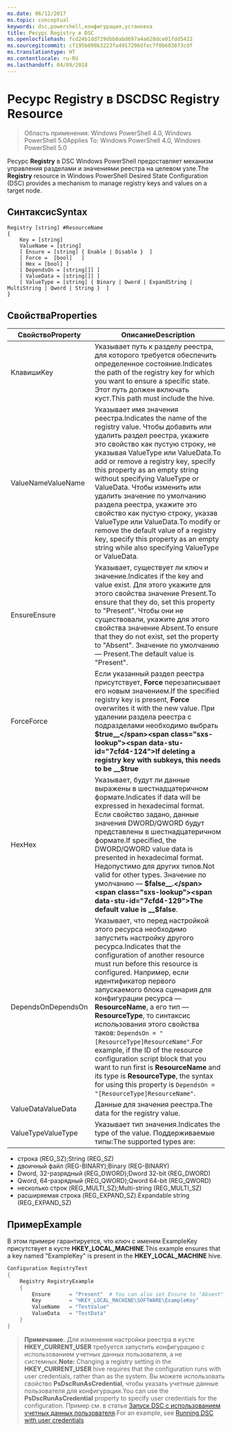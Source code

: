 ```yaml
---
ms.date: 06/12/2017
ms.topic: conceptual
keywords: dsc,powershell,конфигурация,установка
title: Ресурс Registry в DSC
ms.openlocfilehash: fcd24b1dd729dbb0abd697a4a628dce01fdd5422
ms.sourcegitcommit: cf195b090b3223fa4917206dfec7f0b603873cdf
ms.translationtype: HT
ms.contentlocale: ru-RU
ms.lasthandoff: 04/09/2018
---
```

# <a name="dsc-registry-resource"></a><span data-ttu-id="7cfd4-103">Ресурс Registry в DSC</span><span class="sxs-lookup"><span data-stu-id="7cfd4-103">DSC Registry Resource</span></span>

> <span data-ttu-id="7cfd4-104">Область применения: Windows PowerShell 4.0, Windows PowerShell 5.0</span><span class="sxs-lookup"><span data-stu-id="7cfd4-104">Applies To: Windows PowerShell 4.0, Windows PowerShell 5.0</span></span>

<span data-ttu-id="7cfd4-105">Ресурс **Registry** в DSC Windows PowerShell предоставляет механизм управления разделами и значениями реестра на целевом узле.</span><span class="sxs-lookup"><span data-stu-id="7cfd4-105">The **Registry** resource in Windows PowerShell Desired State Configuration (DSC) provides a mechanism to manage registry keys and values on a target node.</span></span>

## <a name="syntax"></a><span data-ttu-id="7cfd4-106">Синтаксис</span><span class="sxs-lookup"><span data-stu-id="7cfd4-106">Syntax</span></span>

```
Registry [string] #ResourceName
{
    Key = [string]
    ValueName = [string]
    [ Ensure = [string] { Enable | Disable }  ]
    [ Force =  [bool]   ]
    [ Hex = [bool] ]
    [ DependsOn = [string[]] ]
    [ ValueData = [string[]] ]
    [ ValueType = [string] { Binary | Dword | ExpandString | MultiString | Qword | String }  ]
}
```

## <a name="properties"></a><span data-ttu-id="7cfd4-107">Свойства</span><span class="sxs-lookup"><span data-stu-id="7cfd4-107">Properties</span></span>
|  <span data-ttu-id="7cfd4-108">Свойство</span><span class="sxs-lookup"><span data-stu-id="7cfd4-108">Property</span></span>  |  <span data-ttu-id="7cfd4-109">Описание</span><span class="sxs-lookup"><span data-stu-id="7cfd4-109">Description</span></span>   |
|---|---|
| <span data-ttu-id="7cfd4-110">Клавиши</span><span class="sxs-lookup"><span data-stu-id="7cfd4-110">Key</span></span>| <span data-ttu-id="7cfd4-111">Указывает путь к разделу реестра, для которого требуется обеспечить определенное состояние.</span><span class="sxs-lookup"><span data-stu-id="7cfd4-111">Indicates the path of the registry key for which you want to ensure a specific state.</span></span> <span data-ttu-id="7cfd4-112">Этот путь должен включать куст.</span><span class="sxs-lookup"><span data-stu-id="7cfd4-112">This path must include the hive.</span></span>|
| <span data-ttu-id="7cfd4-113">ValueName</span><span class="sxs-lookup"><span data-stu-id="7cfd4-113">ValueName</span></span>| <span data-ttu-id="7cfd4-114">Указывает имя значения реестра.</span><span class="sxs-lookup"><span data-stu-id="7cfd4-114">Indicates the name of the registry value.</span></span> <span data-ttu-id="7cfd4-115">Чтобы добавить или удалить раздел реестра, укажите это свойство как пустую строку, не указывая ValueType или ValueData.</span><span class="sxs-lookup"><span data-stu-id="7cfd4-115">To add or remove a registry key, specify this property as an empty string without specifying ValueType or ValueData.</span></span> <span data-ttu-id="7cfd4-116">Чтобы изменить или удалить значение по умолчанию раздела реестра, укажите это свойство как пустую строку, указав ValueType или ValueData.</span><span class="sxs-lookup"><span data-stu-id="7cfd4-116">To modify or remove the default value of a registry key, specify this property as an empty string while also specifying ValueType or ValueData.</span></span>|
| <span data-ttu-id="7cfd4-117">Ensure</span><span class="sxs-lookup"><span data-stu-id="7cfd4-117">Ensure</span></span>| <span data-ttu-id="7cfd4-118">Указывает, существует ли ключ и значение.</span><span class="sxs-lookup"><span data-stu-id="7cfd4-118">Indicates if the key and value exist.</span></span> <span data-ttu-id="7cfd4-119">Для этого укажите для этого свойства значение Present.</span><span class="sxs-lookup"><span data-stu-id="7cfd4-119">To ensure that they do, set this property to "Present".</span></span> <span data-ttu-id="7cfd4-120">Чтобы они не существовали, укажите для этого свойства значение Absent.</span><span class="sxs-lookup"><span data-stu-id="7cfd4-120">To ensure that they do not exist, set the property to "Absent".</span></span> <span data-ttu-id="7cfd4-121">Значение по умолчанию — Present.</span><span class="sxs-lookup"><span data-stu-id="7cfd4-121">The default value is "Present".</span></span>|
| <span data-ttu-id="7cfd4-122">Force</span><span class="sxs-lookup"><span data-stu-id="7cfd4-122">Force</span></span>| <span data-ttu-id="7cfd4-123">Если указанный раздел реестра присутствует, __Force__ перезаписывает его новым значением.</span><span class="sxs-lookup"><span data-stu-id="7cfd4-123">If the specified registry key is present, __Force__ overwrites it with the new value.</span></span> <span data-ttu-id="7cfd4-124">При удалении раздела реестра с подразделами необходимо выбрать __$true__</span><span class="sxs-lookup"><span data-stu-id="7cfd4-124">If deleting a registry key with subkeys, this needs to be __$true__</span></span>|
| <span data-ttu-id="7cfd4-125">Hex</span><span class="sxs-lookup"><span data-stu-id="7cfd4-125">Hex</span></span>| <span data-ttu-id="7cfd4-126">Указывает, будут ли данные выражены в шестнадцатеричном формате.</span><span class="sxs-lookup"><span data-stu-id="7cfd4-126">Indicates if data will be expressed in hexadecimal format.</span></span> <span data-ttu-id="7cfd4-127">Если свойство задано, данные значения DWORD/QWORD будут представлены в шестнадцатеричном формате.</span><span class="sxs-lookup"><span data-stu-id="7cfd4-127">If specified, the DWORD/QWORD value data is presented in hexadecimal format.</span></span> <span data-ttu-id="7cfd4-128">Недопустимо для других типов.</span><span class="sxs-lookup"><span data-stu-id="7cfd4-128">Not valid for other types.</span></span> <span data-ttu-id="7cfd4-129">Значение по умолчанию — __$false__.</span><span class="sxs-lookup"><span data-stu-id="7cfd4-129">The default value is __$false__.</span></span>|
| <span data-ttu-id="7cfd4-130">DependsOn</span><span class="sxs-lookup"><span data-stu-id="7cfd4-130">DependsOn</span></span>| <span data-ttu-id="7cfd4-131">Указывает, что перед настройкой этого ресурса необходимо запустить настройку другого ресурса.</span><span class="sxs-lookup"><span data-stu-id="7cfd4-131">Indicates that the configuration of another resource must run before this resource is configured.</span></span> <span data-ttu-id="7cfd4-132">Например, если идентификатор первого запускаемого блока сценария для конфигурации ресурса — __ResourceName__, а его тип — __ResourceType__, то синтаксис использования этого свойства таков: `DependsOn = "[ResourceType]ResourceName"`.</span><span class="sxs-lookup"><span data-stu-id="7cfd4-132">For example, if the ID of the resource configuration script block that you want to run first is __ResourceName__ and its type is __ResourceType__, the syntax for using this property is `DependsOn = "[ResourceType]ResourceName"`.</span></span>|
| <span data-ttu-id="7cfd4-133">ValueData</span><span class="sxs-lookup"><span data-stu-id="7cfd4-133">ValueData</span></span>| <span data-ttu-id="7cfd4-134">Данные для значения реестра.</span><span class="sxs-lookup"><span data-stu-id="7cfd4-134">The data for the registry value.</span></span>|
| <span data-ttu-id="7cfd4-135">ValueType</span><span class="sxs-lookup"><span data-stu-id="7cfd4-135">ValueType</span></span>| <span data-ttu-id="7cfd4-136">Указывает тип значения.</span><span class="sxs-lookup"><span data-stu-id="7cfd4-136">Indicates the type of the value.</span></span> <span data-ttu-id="7cfd4-137">Поддерживаемые типы:</span><span class="sxs-lookup"><span data-stu-id="7cfd4-137">The supported types are:</span></span>
<ul><li><span data-ttu-id="7cfd4-138">строка (REG_SZ);</span><span class="sxs-lookup"><span data-stu-id="7cfd4-138">String (REG_SZ)</span></span></li>


<li><span data-ttu-id="7cfd4-139">двоичный файл (REG-BINARY);</span><span class="sxs-lookup"><span data-stu-id="7cfd4-139">Binary (REG-BINARY)</span></span></li>


<li><span data-ttu-id="7cfd4-140">Dword, 32-разрядный (REG_DWORD);</span><span class="sxs-lookup"><span data-stu-id="7cfd4-140">Dword 32-bit (REG_DWORD)</span></span></li>


<li><span data-ttu-id="7cfd4-141">Qword, 64-разрядный (REG_QWORD);</span><span class="sxs-lookup"><span data-stu-id="7cfd4-141">Qword 64-bit (REG_QWORD)</span></span></li>


<li><span data-ttu-id="7cfd4-142">несколько строк (REG_MULTI_SZ);</span><span class="sxs-lookup"><span data-stu-id="7cfd4-142">Multi-string (REG_MULTI_SZ)</span></span></li>


<li><span data-ttu-id="7cfd4-143">расширяемая строка (REG_EXPAND_SZ).</span><span class="sxs-lookup"><span data-stu-id="7cfd4-143">Expandable string (REG_EXPAND_SZ)</span></span></li></ul>

## <a name="example"></a><span data-ttu-id="7cfd4-144">Пример</span><span class="sxs-lookup"><span data-stu-id="7cfd4-144">Example</span></span>
<span data-ttu-id="7cfd4-145">В этом примере гарантируется, что ключ с именем ExampleKey присутствует в кусте **HKEY\_LOCAL\_MACHINE**.</span><span class="sxs-lookup"><span data-stu-id="7cfd4-145">This example ensures that a key named "ExampleKey" is present in the **HKEY\_LOCAL\_MACHINE** hive.</span></span>
```powershell
Configuration RegistryTest
{
    Registry RegistryExample
    {
        Ensure      = "Present"  # You can also set Ensure to "Absent"
        Key         = "HKEY_LOCAL_MACHINE\SOFTWARE\ExampleKey"
        ValueName   = "TestValue"
        ValueData   = "TestData"
    }
}
```

><span data-ttu-id="7cfd4-146">**Примечание.** Для изменения настройки реестра в кусте **HKEY\_CURRENT\_USER** требуется запустить конфигурацию с использованием учетных данных пользователя, а не системных.</span><span class="sxs-lookup"><span data-stu-id="7cfd4-146">**Note:** Changing a registry setting in the **HKEY\_CURRENT\_USER** hive requires that the configuration runs with user credentials, rather than as the system.</span></span>
><span data-ttu-id="7cfd4-147">Вы можете использовать свойство **PsDscRunAsCredential**, чтобы указать учетные данные пользователя для конфигурации.</span><span class="sxs-lookup"><span data-stu-id="7cfd4-147">You can use the **PsDscRunAsCredential** property to specify user credentials for the configuration.</span></span> <span data-ttu-id="7cfd4-148">Пример см. в статье [Запуск DSC с использованием учетных данных пользователя](runAsUser.md).</span><span class="sxs-lookup"><span data-stu-id="7cfd4-148">For an example, see [Running DSC with user credentials](runAsUser.md)</span></span>